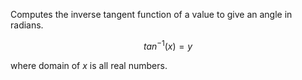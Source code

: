 Computes the inverse tangent function of a value to give an angle in radians.

$$
tan^{-1}(x) = y
$$

where domain of $x$ is all real numbers.

